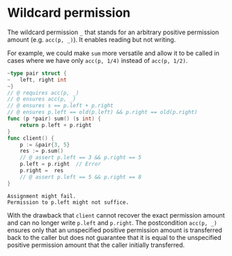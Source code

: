 # Wildcard permission

The wildcard permission `_` that stands for an arbitrary positive permission amount (e.g. `acc(p, _)`).
It enables reading but not writing.

For example, we could make `sum` more versatile and allow it to be called in cases where we have only `acc(p, 1/4)` instead of `acc(p, 1/2)`.
``` go
~type pair struct {
~	left, right int
~}
// @ requires acc(p, _)
// @ ensures acc(p, _)
// @ ensures s == p.left + p.right
// @ ensures p.left == old(p.left) && p.right == old(p.right)
func (p *pair) sum() (s int) {
	return p.left + p.right
}
func client() {
	p := &pair{3, 5}
	res := p.sum()
	// @ assert p.left == 3 && p.right == 5
	p.left = p.right  // Error
	p.right =  res
	// @ assert p.left == 5 && p.right == 8
}
```
``` text
Assignment might fail. 
Permission to p.left might not suffice.
```
With the drawback that `client` cannot recover the exact permission amount and can no longer write `p.left` and `p.right`.
The postcondition `acc(p, _)` ensures only that an unspecified positive permission amount is transferred back to the caller but does not guarantee that it is equal to the unspecified positive permission amount that the caller initially transferred.

